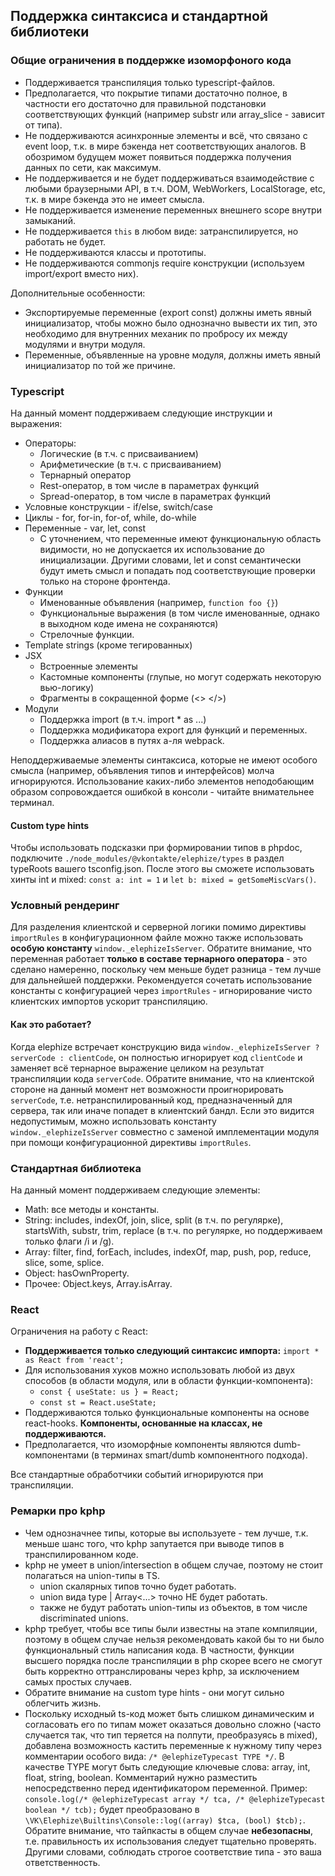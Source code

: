## Поддержка синтаксиса и стандартной библиотеки

### Общие ограничения в поддержке изоморфоного кода

- Поддерживается транспиляция только typescript-файлов.
- Предполагается, что покрытие типами достаточно полное, в частности его достаточно для правильной подстановки соответствующих функций (например substr или array_slice - зависит от типа).
- Не поддерживаются асинхронные элементы и всё, что связано с event loop, т.к. в мире бэкенда нет соответствующих аналогов. В обозримом будущем может появиться поддержка получения данных по сети, как максимум.
- Не поддерживается и не будет поддерживаться взаимодействие с любыми браузерными API, в т.ч. DOM, WebWorkers, LocalStorage, etc, т.к. в мире бэкенда это не имеет смысла.
- Не поддерживается изменение переменных внешнего scope внутри замыканий.
- Не поддерживается `this` в любом виде: затранспилируется, но работать не будет.
- Не поддерживаются классы и прототипы.
- Не поддерживаются commonjs require конструкции (используем import/export вместо них).

Дополнительные особенности:

- Экспортируемые переменные (export const) должны иметь явный инициализатор, чтобы можно было однозначно вывести их тип, это необходимо для внутренних механик по пробросу их между модулями и внутри модуля.
- Переменные, объявленные на уровне модуля, должны иметь явный инициализатор по той же причине.

### Typescript

На данный момент поддерживаем следующие инструкции и выражения:

- Операторы:
  - Логические (в т.ч. с присваиванием)
  - Арифметические (в т.ч. с присваиванием)
  - Тернарный оператор
  - Rest-оператор, в том числе в параметрах функций
  - Spread-оператор, в том числе в параметрах функций
- Условные конструкции - if/else, switch/case 
- Циклы - for, for-in, for-of, while, do-while
- Переменные - var, let, const
  - С уточнением, что переменные имеют функциональную область видимости, но не допускается их использование до инициализации. Другими словами, let и const семантически будут иметь смысл и попадать под соответствующие проверки только на стороне фронтенда. 
- Функции
  - Именованные объявления (например, `function foo {}`)
  - Функциональные выражения (в том числе именованные, однако в выходном коде имена не сохраняются)
  - Стрелочные функции.
- Template strings (кроме тегированных)
- JSX
  - Встроенные элементы
  - Кастомные компоненты (глупые, но могут содержать некоторую вью-логику)
  - Фрагменты в сокращенной форме (<> </>)
- Модули
  - Поддержка import (в т.ч. import * as ...)
  - Поддержка модификатора export для функций и переменных.
  - Поддержка алиасов в путях а-ля webpack.
  
Неподдерживаемые элементы синтаксиса, которые не имеют особого смысла (например, объявления типов и интерфейсов) молча игнорируются.
Использование каких-либо элементов неподобающим образом сопровождается ошибкой в консоли - читайте внимательнее терминал.

#### Custom type hints

Чтобы использовать подсказки при формировании типов в phpdoc, подключите `./node_modules/@vkontakte/elephize/types` в раздел typeRoots вашего tsconfig.json. После этого вы сможете использовать хинты int и mixed: `const a: int = 1` и `let b: mixed = getSomeMiscVars()`.
  
### Условный рендеринг

Для разделения клиентской и серверной логики помимо директивы `importRules` в конфигурационном файле можно также использовать **особую константу** `window._elephizeIsServer`.
Обратите внимание, что переменная работает **только в составе тернарного оператора** - это сделано намеренно, поскольку чем меньше будет разница - тем лучше для дальнейшей поддержки.
Рекомендуется сочетать использование константы с конфигурацией через `importRules` - игнорирование чисто клиентских импортов ускорит транспиляцию.

#### Как это работает?

Когда elephize встречает конструкцию вида `window._elephizeIsServer ? serverCode : clientCode`, он полностью игнорирует код `clientCode` и заменяет всё тернарное выражение целиком на результат транспиляции кода `serverCode`.
Обратите внимание, что на клиентской стороне на данный момент нет возможности проигнорировать `serverCode`, т.е. нетранспилированный код, предназначенный для сервера, так или иначе попадет в клиентский бандл. Если это видится недопустимым, можно использовать константу `window._elephizeIsServer` совместно с заменой имплементации модуля при помощи конфигурационной директивы `importRules`.

### Стандартная библиотека

На данный момент поддерживаем следующие элементы:

- Math: все методы и константы.
- String: includes, indexOf, join, slice, split (в т.ч. по регулярке), startsWith, substr, trim, replace (в т.ч. по регулярке, но поддерживаем только флаги /i и /g).
- Array: filter, find, forEach, includes, indexOf, map, push, pop, reduce, slice, some, splice.
- Object: hasOwnProperty.  
- Прочее: Object.keys, Array.isArray.

### React

Ограничения на работу с React:

- **Поддерживается только следующий синтаксис импорта:** `import * as React from 'react';`
- Для использования хуков можно использовать любой из двух способов (в области модуля, или в области функции-компонента):
  - `const { useState: us } = React;`
  - `const st = React.useState;`
- Поддерживаются только функциональные компоненты на основе react-hooks. **Компоненты, основанные на классах, не поддерживаются.**
- Предполагается, что изоморфные компоненты являются dumb-компонентами (в терминах smart/dumb компонентного подхода).

Все стандартные обработчики событий игнорируются при транспиляции. 

### Ремарки про kphp

- Чем однозначнее типы, которые вы используете - тем лучше, т.к. меньше шанс того, что kphp запутается при выводе типов в транспилированном коде.
- kphp не умеет в union/intersection в общем случае, поэтому не стоит полагаться на union-типы в TS.
  - union скалярных типов точно будет работать.
  - union вида type | Array<...> точно НЕ будет работать.
  - также не будут работать union-типы из объектов, в том числе discriminated unions.
- kphp требует, чтобы все типы были известны на этапе компиляции, поэтому в общем случае нельзя рекомендовать какой бы то ни было функциональный стиль написания кода. В частности, функции высшего порядка после транспиляции в php скорее всего не смогут быть корректно оттранслированы через kphp, за исключением самых простых случаев.
- Обратите внимание на custom type hints - они могут сильно облегчить жизнь.
- Поскольку исходный ts-код может быть слишком динамическим и согласовать его по типам может оказаться довольно сложно (часто случается так, что тип теряется на полпути, преобразуясь в mixed), добавлена возможность кастить переменные к нужному типу через комментарии особого вида: `/* @elephizeTypecast TYPE */`. В качестве TYPE могут быть следующие ключевые слова: array, int, float, string, boolean. Комментарий нужно разместить непосредственно перед идентификатором переменной. Пример: `console.log(/* @elephizeTypecast array */ tca, /* @elephizeTypecast boolean */ tcb);` будет преобразовано в `\VK\Elephize\Builtins\Console::log((array) $tca, (bool) $tcb);`. Обратите внимание, что тайпкасты в общем случае **небезопасны**, т.е. правильность их использования следует тщательно проверять. Другими словами, соблюдать строгое соответствие типа - это ваша ответственность.
